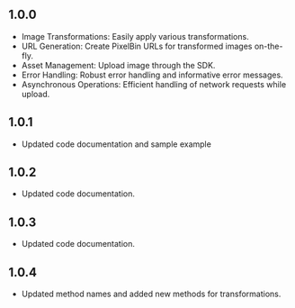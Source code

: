 ## 1.0.0

* Image Transformations: Easily apply various transformations.
* URL Generation: Create PixelBin URLs for transformed images on-the-fly.
* Asset Management: Upload image through the SDK.
* Error Handling: Robust error handling and informative error messages.
* Asynchronous Operations: Efficient handling of network requests while upload.

## 1.0.1

* Updated code documentation and sample example

## 1.0.2

* Updated code documentation.

## 1.0.3

* Updated code documentation.

## 1.0.4

* Updated method names and added new methods for transformations.